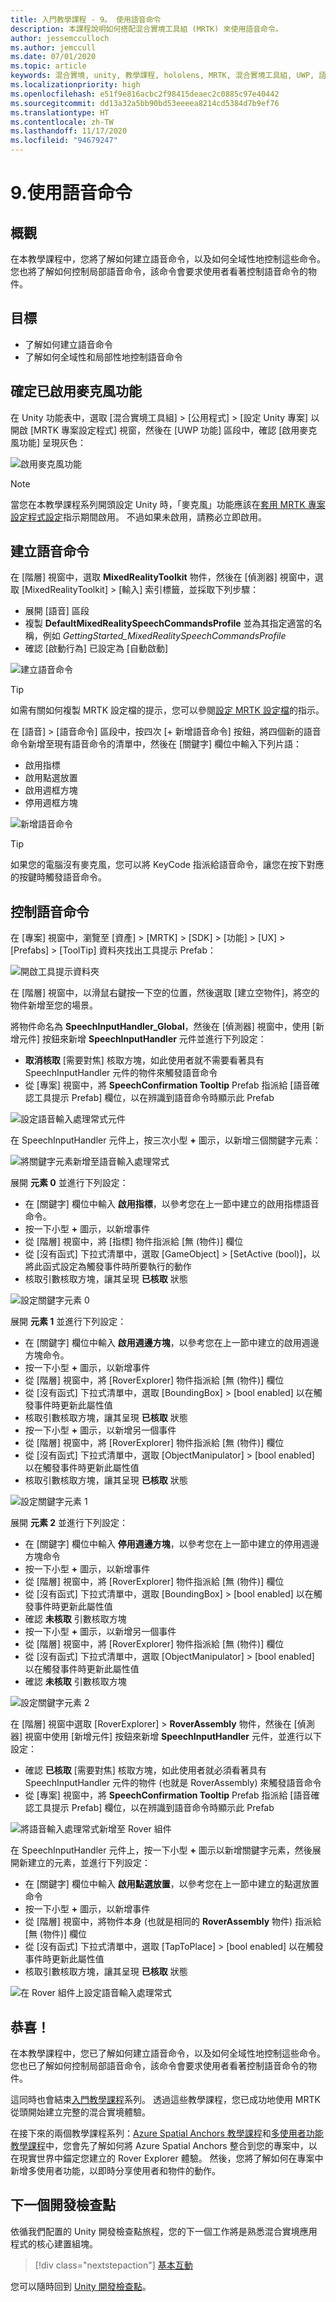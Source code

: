 ```yaml
---
title: 入門教學課程 - 9。 使用語音命令
description: 本課程說明如何搭配混合實境工具組 (MRTK) 來使用語音命令。
author: jessemcculloch
ms.author: jemccull
ms.date: 07/01/2020
ms.topic: article
keywords: 混合實境, unity, 教學課程, hololens, MRTK, 混合實境工具組, UWP, 語音命令, 語音輸入
ms.localizationpriority: high
ms.openlocfilehash: e51f9e816acbc2f98415deaec2c0885c97e40442
ms.sourcegitcommit: dd13a32a5bb90bd53eeeea8214cd5384d7b9ef76
ms.translationtype: HT
ms.contentlocale: zh-TW
ms.lasthandoff: 11/17/2020
ms.locfileid: "94679247"
---
```

# <a name="9-using-speech-commands"></a>9.使用語音命令

## <a name="overview"></a>概觀

在本教學課程中，您將了解如何建立語音命令，以及如何全域性地控制這些命令。 您也將了解如何控制局部語音命令，該命令會要求使用者看著控制語音命令的物件。

## <a name="objectives"></a>目標

* 了解如何建立語音命令
* 了解如何全域性和局部性地控制語音命令

## <a name="ensuring-the-microphone-capability-is-enabled"></a>確定已啟用麥克風功能

在 Unity 功能表中，選取 [混合實境工具組] > [公用程式] > [設定 Unity 專案] 以開啟 [MRTK 專案設定程式] 視窗，然後在 [UWP 功能] 區段中，確認 [啟用麥克風功能] 呈現灰色：

![啟用麥克風功能](images/mr-learning-base/base-09-section1-step1-1.png)

> [!NOTE]
> 當您在本教學課程系列開頭設定 Unity 時，「麥克風」功能應該在[套用 MRTK 專案設定程式設定](mr-learning-base-02.md#1-apply-the-mrtk-project-configurator-settings)指示期間啟用。 不過如果未啟用，請務必立即啟用。

## <a name="creating-speech-commands"></a>建立語音命令

在 [階層] 視窗中，選取 **MixedRealityToolkit** 物件，然後在 [偵測器] 視窗中，選取 [MixedRealityToolkit] > [輸入] 索引標籤，並採取下列步驟：

* 展開 [語音] 區段
* 複製 **DefaultMixedRealitySpeechCommandsProfile** 並為其指定適當的名稱，例如 _GettingStarted_MixedRealitySpeechCommandsProfile_
* 確認 [啟動行為] 已設定為 [自動啟動]

![建立語音命令](images/mr-learning-base/base-09-section2-step1-1.png)

> [!TIP]
> 如需有關如何複製 MRTK 設定檔的提示，您可以參閱[設定 MRTK 設定檔](mr-learning-base-03.md)的指示。

在 [語音] > [語音命令] 區段中，按四次 [+ 新增語音命令] 按鈕，將四個新的語音命令新增至現有語音命令的清單中，然後在 [關鍵字] 欄位中輸入下列片語：

* 啟用指標
* 啟用點選放置
* 啟用週框方塊
* 停用週框方塊

![新增語音命令](images/mr-learning-base/base-09-section2-step1-2.png)

> [!TIP]
> 如果您的電腦沒有麥克風，您可以將 KeyCode 指派給語音命令，讓您在按下對應的按鍵時觸發語音命令。

## <a name="controlling-speech-commands"></a>控制語音命令

在 [專案] 視窗中，瀏覽至 [資產] > [MRTK] > [SDK] > [功能] > [UX] > [Prefabs] > [ToolTip] 資料夾找出工具提示 Prefab：

![開啟工具提示資料夾](images/mr-learning-base/base-09-section3-step1-1.png)

在 [階層] 視窗中，以滑鼠右鍵按一下空的位置，然後選取 [建立空物件]，將空的物件新增至您的場景。

將物件命名為 **SpeechInputHandler_Global**，然後在 [偵測器] 視窗中，使用 [新增元件] 按鈕來新增 **SpeechInputHandler** 元件並進行下列設定：

* **取消核取** [需要對焦] 核取方塊，如此使用者就不需要看著具有 SpeechInputHandler 元件的物件來觸發語音命令
* 從 [專案] 視窗中，將 **SpeechConfirmation Tooltip** Prefab 指派給 [語音確認工具提示 Prefab] 欄位，以在辨識到語音命令時顯示此 Prefab

![設定語音輸入處理常式元件](images/mr-learning-base/base-09-section3-step1-2.png)

在 SpeechInputHandler 元件上，按三次小型 **+** 圖示，以新增三個關鍵字元素：

![將關鍵字元素新增至語音輸入處理常式](images/mr-learning-base/base-09-section3-step1-3.png)

展開 **元素 0** 並進行下列設定：

* 在 [關鍵字] 欄位中輸入 **啟用指標**，以參考您在上一節中建立的啟用指標語音命令。
* 按一下小型 **+** 圖示，以新增事件
* 從 [階層] 視窗中，將 [指標] 物件指派給 [無 (物件)] 欄位
* 從 [沒有函式] 下拉式清單中，選取 [GameObject] > [SetActive (bool)]，以將此函式設定為觸發事件時所要執行的動作
* 核取引數核取方塊，讓其呈現 **已核取** 狀態

![設定關鍵字元素 0](images/mr-learning-base/base-09-section3-step1-4.png)

展開 **元素 1** 並進行下列設定：

* 在 [關鍵字] 欄位中輸入 **啟用週邊方塊**，以參考您在上一節中建立的啟用週邊方塊命令。
* 按一下小型 **+** 圖示，以新增事件
* 從 [階層] 視窗中，將 [RoverExplorer] 物件指派給 [無 (物件)] 欄位
* 從 [沒有函式] 下拉式清單中，選取 [BoundingBox] >  [bool enabled] 以在觸發事件時更新此屬性值
* 核取引數核取方塊，讓其呈現 **已核取** 狀態
* 按一下小型 **+** 圖示，以新增另一個事件
* 從 [階層] 視窗中，將 [RoverExplorer] 物件指派給 [無 (物件)] 欄位
* 從 [沒有函式] 下拉式清單中，選取 [ObjectManipulator] > [bool enabled] 以在觸發事件時更新此屬性值
* 核取引數核取方塊，讓其呈現 **已核取** 狀態

![設定關鍵字元素 1](images/mr-learning-base/base-09-section3-step1-5.png)

展開 **元素 2** 並進行下列設定：

* 在 [關鍵字] 欄位中輸入 **停用週邊方塊**，以參考您在上一節中建立的停用週邊方塊命令
* 按一下小型 **+** 圖示，以新增事件
* 從 [階層] 視窗中，將 [RoverExplorer] 物件指派給 [無 (物件)] 欄位
* 從 [沒有函式] 下拉式清單中，選取 [BoundingBox] >  [bool enabled] 以在觸發事件時更新此屬性值
* 確認 **未核取** 引數核取方塊
* 按一下小型 **+** 圖示，以新增另一個事件
* 從 [階層] 視窗中，將 [RoverExplorer] 物件指派給 [無 (物件)] 欄位
* 從 [沒有函式] 下拉式清單中，選取 [ObjectManipulator] > [bool enabled] 以在觸發事件時更新此屬性值
* 確認 **未核取** 引數核取方塊

![設定關鍵字元素 2](images/mr-learning-base/base-09-section3-step1-6.png)

在 [階層] 視窗中選取 [RoverExplorer] > **RoverAssembly** 物件，然後在 [偵測器] 視窗中使用 [新增元件] 按鈕來新增 **SpeechInputHandler** 元件，並進行以下設定：

* 確認 **已核取** [需要對焦] 核取方塊，如此使用者就必須看著具有 SpeechInputHandler 元件的物件 (也就是 RoverAssembly) 來觸發語音命令
* 從 [專案] 視窗中，將 **SpeechConfirmation Tooltip** Prefab 指派給 [語音確認工具提示 Prefab] 欄位，以在辨識到語音命令時顯示此 Prefab

![將語音輸入處理常式新增至 Rover 組件](images/mr-learning-base/base-09-section3-step1-7.png)

在 SpeechInputHandler 元件上，按一下小型 **+** 圖示以新增關鍵字元素，然後展開新建立的元素，並進行下列設定：

* 在 [關鍵字] 欄位中輸入 **啟用點選放置**，以參考您在上一節中建立的點選放置命令
* 按一下小型 **+** 圖示，以新增事件
* 從 [階層] 視窗中，將物件本身 (也就是相同的 **RoverAssembly** 物件) 指派給 [無 (物件)] 欄位
* 從 [沒有函式] 下拉式清單中，選取 [TapToPlace] > [bool enabled] 以在觸發事件時更新此屬性值
* 核取引數核取方塊，讓其呈現 **已核取** 狀態

![在 Rover 組件上設定語音輸入處理常式](images/mr-learning-base/base-09-section3-step1-8.png)

## <a name="congratulations"></a>恭喜！

在本教學課程中，您已了解如何建立語音命令，以及如何全域性地控制這些命令。 您也已了解如何控制局部語音命令，該命令會要求使用者看著控制語音命令的物件。

這同時也會結束[入門教學課程](mr-learning-base-01.md)系列。 透過這些教學課程，您已成功地使用 MRTK 從頭開始建立完整的混合實境體驗。

在接下來的兩個教學課程系列：[Azure Spatial Anchors 教學課程](mr-learning-asa-01.md)和[多使用者功能教學課程](mr-learning-sharing-01.md)中，您會先了解如何將 Azure Spatial Anchors 整合到您的專案中，以在現實世界中錨定您建立的 Rover Explorer 體驗。 然後，您將了解如何在專案中新增多使用者功能，以即時分享使用者和物件的動作。

## <a name="next-development-checkpoint"></a>下一個開發檢查點

依循我們配置的 Unity 開發檢查點旅程，您的下一個工作將是熟悉混合實境應用程式的核心建置組塊。

> [!div class="nextstepaction"]
> [基本互動](../mrtk-101.md)

您可以隨時回到 [Unity 開發檢查點](../unity-development-overview.md#1-getting-started)。


